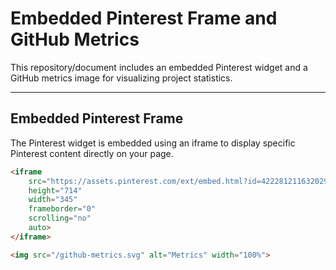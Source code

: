 # Embedded Pinterest Frame and GitHub Metrics

This repository/document includes an embedded Pinterest widget and a GitHub metrics image for visualizing project statistics.

---

## Embedded Pinterest Frame

The Pinterest widget is embedded using an iframe to display specific Pinterest content directly on your page.

```html
<iframe 
    src="https://assets.pinterest.com/ext/embed.html?id=422281211632029" 
    height="714" 
    width="345" 
    frameborder="0" 
    scrolling="no" 
    auto>
</iframe>

<img src="/github-metrics.svg" alt="Metrics" width="100%">